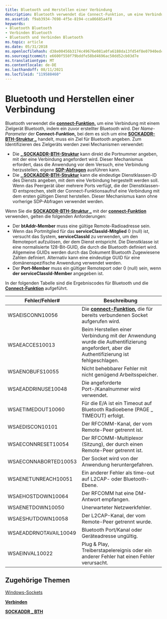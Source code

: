 ```yaml
---
title: Bluetooth und Herstellen einer Verbindung
description: Bluetooth verwendet die Connect-Funktion, um eine Verbindung mit einem Zielgerät Bluetooth, indem ein zuvor erstellter Bluetooth wird.
ms.assetid: f9ab3934-7698-4f5e-8194-cca86685a4f8
keywords:
- Bluetooth Bluetooth
- Verbinden Bluetooth
- Bluetooth und Verbinden Bluetooth
ms.topic: article
ms.date: 05/31/2018
ms.openlocfilehash: d38e00456b3174c49676e081a0fa6188da13fd54f8e07940edcf703e7f5b680d
ms.sourcegitcommit: e6600f550f79bddfe58bd4696ac50dd52cb03d7e
ms.translationtype: MT
ms.contentlocale: de-DE
ms.lasthandoff: 08/11/2021
ms.locfileid: "119588460"
---
```

# <a name="bluetooth-and-connect"></a>Bluetooth und Herstellen einer Verbindung

Bluetooth verwendet die [**connect-Funktion,**](/windows/desktop/api/winsock2/nf-winsock2-connect) um eine Verbindung mit einem Zielgerät Bluetooth, indem ein zuvor erstellter Bluetooth wird. Der *Name-Parameter* der **Connect-Funktion,** bei dem es sich um eine [**SOCKADDR-BTH-Struktur \_**](/windows/desktop/api/Ws2bth/ns-ws2bth-sockaddr_bth) handelt, muss ein Ziel für Bluetooth angeben. Zum Identifizieren des Zielgeräts werden zwei Mechanismen verwendet:

-   Die [**\_ SOCKADDR-BTH-Struktur**](/windows/desktop/api/Ws2bth/ns-ws2bth-sockaddr_bth) kann direkt die Portnummer angeben, mit der eine Verbindung angefordert wird. Dieser Mechanismus erfordert, dass die Anwendung vor dem Versuch, eine Verbindung herzustellen, eigene [**SDP-Abfragen**](/windows/desktop/api/winsock2/nf-winsock2-connect) ausführen kann.
-   Die [**\_ SOCKADDR-BTH-Struktur**](/windows/desktop/api/Ws2bth/ns-ws2bth-sockaddr_bth) kann die eindeutige Dienstklassen-ID des Diensts angeben, mit dem eine Verbindung hergestellt werden soll. Wenn das Peergerät über mehrere Ports verfügt, die [](/windows/desktop/api/winsock2/nf-winsock2-connect) der Dienstklassen-ID entsprechen, stellt der Connect-Funktionsaufruf eine Verbindung mit dem ersten gültigen Dienst herstellen. Dieser Mechanismus kann ohne vorherige SDP-Abfragen verwendet werden.

Wenn Sie die [**SOCKADDR-BTH-Struktur \_**](/windows/desktop/api/Ws2bth/ns-ws2bth-sockaddr_bth) mit der [**connect-Funktion**](/windows/desktop/api/winsock2/nf-winsock2-connect) verwenden, gelten die folgenden Anforderungen:

-   Der **btAddr-Member** muss eine gültige Remote-Radioadresse sein.
-   Wenn das Portmitglied für das **serviceClassId-Mitglied** 0 (null) ist, versucht das System, **serviceClassId** zu verwenden, um den Remoteport aufzulösen, der dem Dienst entspricht. Die Dienstklasse ist eine normalisierte 128-Bit-GUID, die durch die Bluetooth definiert wird. Allgemeine GUIDs werden durch das Dokument Bluetooth Zugewiesene Zahlen definiert. Alternativ kann eine eindeutige GUID für eine domänenspezifische Anwendung verwendet werden.
-   Der **Port-Member** muss ein gültiger Remoteport oder 0 (null) sein, wenn **der serviceClassId-Member** angegeben ist.

In der folgenden Tabelle sind die Ergebniscodes für Bluetooth und die [**Connect-Funktion**](/windows/desktop/api/winsock2/nf-winsock2-connect) aufgeführt.

| Fehler/Fehler\#                    | Beschreibung                                                                        |
|----------------------------------|------------------------------------------------------------------------------------|
| WSAEISCONN10056<br/>       | Die [**connect-Funktion,**](/windows/desktop/api/winsock2/nf-winsock2-connect) die für bereits verbundenen Socket aufgerufen wird. |
| WSAEACCES10013<br/>        | Beim Herstellen einer Verbindung mit der Anwendung wurde die Authentifizierung angefordert, aber die Authentifizierung ist fehlgeschlagen.        |
| WSAENOBUFS10055<br/>       | Nicht behebbarer Fehler mit nicht genügend Arbeitsspeicher.                                                 |
| WSAEADDRINUSE10048<br/>    | Die angeforderte Port-/Kanalnummer wird verwendet.                                       |
| WSAETIMEDOUT10060<br/>     | Für die E/A ist ein Timeout auf Bluetooth Radioebene (PAGE \_ TIMEOUT) erfolgt.                    |
| WSAEDISCON10101<br/>       | Der RFCOMM-Kanal, der vom Remote-Peer getrennt ist.                                    |
| WSAECONNRESET10054<br/>    | Der RFCOMM-Multiplexor (Sitzung), der durch einen Remote-Peer getrennt ist.                      |
| WSAECONNABORTED10053<br/>  | Der Socket wird von der Anwendung heruntergefahren.                                                   |
| WSAENETUNREACH10051<br/>   | Ein anderer Fehler als time-out auf L2CAP- oder Bluetooth-Ebene.                       |
| WSAEHOSTDOWN10064<br/>     | Der RFCOMM hat eine DM-Antwort empfangen.                                                   |
| WSAENETDOWN10050<br/>      | Unerwarteter Netzwerkfehler.                                                          |
| WSAESHUTDOWN10058<br/>     | Der L2CAP-Kanal, der vom Remote-Peer getrennt wurde.                                     |
| WSAEADDRNOTAVAIL10049<br/> | Bluetooth Port/Kanal oder Geräteadresse ungültig.                                |
| WSAEINVAL10022<br/>        | Plug & Play, Treiberstapelereignis oder ein anderer Fehler hat einen Fehler verursacht.                  |



 

## <a name="related-topics"></a>Zugehörige Themen

<dl> <dt>

[Windows-Sockets](/windows/desktop/WinSock/windows-sockets-start-page-2)
</dt> <dt>

[**Verbinden**](/windows/desktop/api/winsock2/nf-winsock2-connect)
</dt> <dt>

[**SOCKADDR \_ BTH**](/windows/desktop/api/Ws2bth/ns-ws2bth-sockaddr_bth)
</dt> </dl>

 

